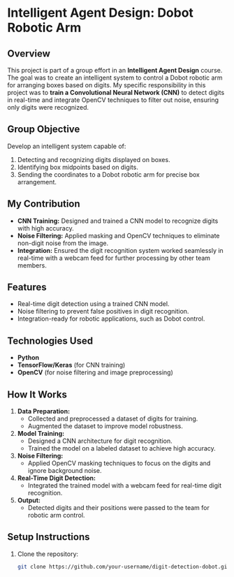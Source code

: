 # Intelligent Agent Design: Dobot Robotic Arm

## Overview
This project is part of a group effort in an **Intelligent Agent Design** course. The goal was to create an intelligent system to control a Dobot robotic arm for arranging boxes based on digits. My specific responsibility in this project was to **train a Convolutional Neural Network (CNN)** to detect digits in real-time and integrate OpenCV techniques to filter out noise, ensuring only digits were recognized.

## Group Objective
Develop an intelligent system capable of:
1. Detecting and recognizing digits displayed on boxes.
2. Identifying box midpoints based on digits.
3. Sending the coordinates to a Dobot robotic arm for precise box arrangement.

## My Contribution
- **CNN Training:** Designed and trained a CNN model to recognize digits with high accuracy.
- **Noise Filtering:** Applied masking and OpenCV techniques to eliminate non-digit noise from the image.
- **Integration:** Ensured the digit recognition system worked seamlessly in real-time with a webcam feed for further processing by other team members.

## Features
- Real-time digit detection using a trained CNN model.
- Noise filtering to prevent false positives in digit recognition.
- Integration-ready for robotic applications, such as Dobot control.

## Technologies Used
- **Python**
- **TensorFlow/Keras** (for CNN training)
- **OpenCV** (for noise filtering and image preprocessing)

## How It Works
1. **Data Preparation:** 
   - Collected and preprocessed a dataset of digits for training.
   - Augmented the dataset to improve model robustness.
2. **Model Training:** 
   - Designed a CNN architecture for digit recognition.
   - Trained the model on a labeled dataset to achieve high accuracy.
3. **Noise Filtering:**
   - Applied OpenCV masking techniques to focus on the digits and ignore background noise.
4. **Real-Time Digit Detection:** 
   - Integrated the trained model with a webcam feed for real-time digit recognition.
5. **Output:** 
   - Detected digits and their positions were passed to the team for robotic arm control.

## Setup Instructions
1. Clone the repository:
   ```bash
   git clone https://github.com/your-username/digit-detection-dobot.git
   
